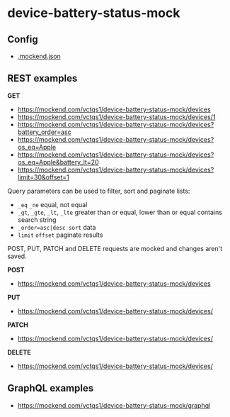 # device-battery-status-mock

## Config

- [.mockend.json](.mockend.json)

## REST examples

**GET**
- https://mockend.com/vctqs1/device-battery-status-mock/devices
- https://mockend.com/vctqs1/device-battery-status-mock/devices/1
- https://mockend.com/vctqs1/device-battery-status-mock/devices?battery_order=asc
- https://mockend.com/vctqs1/device-battery-status-mock/devices?os_eq=Apple
- https://mockend.com/vctqs1/device-battery-status-mock/devices?os_eq=Apple&battery_lt=20
- https://mockend.com/vctqs1/device-battery-status-mock/devices?limit=30&offset=1

Query parameters can be used to filter, sort and paginate lists:

- `_eq` `_ne` equal, not equal
- `_gt`, `_gte`, `_lt`, `_lte` greater than or equal, lower than or equal contains search string
- `_order=asc|desc sort` data
- `limit` `offset` paginate results


POST, PUT, PATCH and DELETE requests are mocked and changes aren't saved. 

**POST**   
- https://mockend.com/vctqs1/device-battery-status-mock/devices

**PUT**    
- https://mockend.com/vctqs1/device-battery-status-mock/devices/<id>
 
**PATCH**
- https://mockend.com/vctqs1/device-battery-status-mock/devices/<id>
  
**DELETE**
- https://mockend.com/vctqs1/device-battery-status-mock/devices/<id>




## GraphQL examples

- https://mockend.com/vctqs1/device-battery-status-mock/graphql
